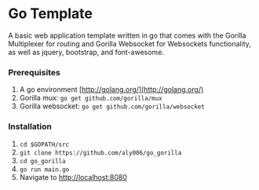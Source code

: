 Go Template
===============

A basic web application template written in go that comes with the Gorilla Multiplexer for routing and Gorilla Websocket for Websockets functionality, as well as jquery, bootstrap, and font-awesome.

### Prerequisites
1. A go environment [http://golang.org/](http://golang.org/)
2. Gorilla mux: `go get github.com/gorilla/mux`
3. Gorilla websocket: `go get github.com/gorilla/websocket`

### Installation
1. `cd $GOPATH/src`
2. `git clone https://github.com/aly006/go_gorilla`
3. `cd go_gorilla`
4. `go run main.go`
5. Navigate to [http://localhost:8080](http://localhost:8080)
